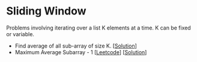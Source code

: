 # Sliding Window

Problems involving iterating over a list K elements at a time. K can be fixed or variable.

* Find average of all sub-array of size K. [[Solution](https://github.com/dileeppandey/hello-interview/blob/master/Sliding%20Window/SubarrayAverageSizeK.py)]
* Maximum Average Subarray - 1 [[Leetcode](https://leetcode.com/problems/maximum-average-subarray-i/)] [[Solution](https://github.com/dileeppandey/hello-interview/blob/master/Sliding%20Window/MaximumAverageSubarray-1.py)]
